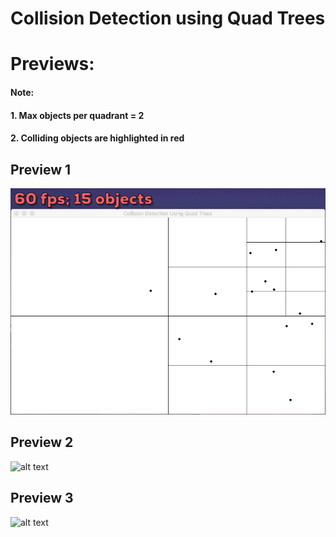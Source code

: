 # Collision Detection using Quad Trees

# Previews:

#### Note:
#### 1. Max objects per quadrant = 2
#### 2. Colliding objects are highlighted in red

## Preview 1
![alt text](https://github.com/arp001/Collision-Detection-using-Quad-Trees/blob/cd-qd/60fps15objs.gif)
## Preview 2
![alt text](https://github.com/arp001/Collision-Detection-using-Quad-Trees/blob/cd-qd/25fps100objs.gif)
## Preview 3
![alt text](https://github.com/arp001/Collision-Detection-using-Quad-Trees/blob/cd-qd/80fps200objs.gif)
